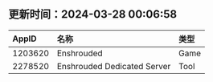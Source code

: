 ## 更新时间：2024-03-28 00:06:58
| AppID | 名称 | 类型  |
| :-------------------- | :----------------------------- | :----------- |
| 1203620 | Enshrouded| Game |
| 2278520 | Enshrouded Dedicated Server| Tool |
